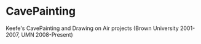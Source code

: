 # CavePainting
Keefe's CavePainting and Drawing on Air projects (Brown University 2001-2007, UMN 2008-Present)
